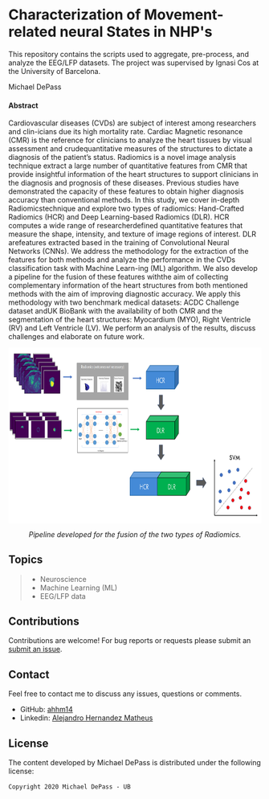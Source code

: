 # Characterization of Movement-related neural States in NHP's

This repository contains the scripts used to aggregate, pre-process, and analyze the EEG/LFP datasets. The project was supervised by Ignasi Cos at the University of Barcelona.

Michael DePass

#### Abstract

Cardiovascular diseases (CVDs) are subject of interest among researchers and clin-icians  due  its  high  mortality  rate.   Cardiac  Magnetic  resonance  (CMR)  is  the  reference  for  clinicians  to  analyze  the  heart  tissues  by  visual  assessment  and  crudequantitative measures of the structures to dictate a diagnosis of the patient’s status. Radiomics is a novel image analysis technique extract a large number of quantitative features from CMR that provide insightful information of the heart structures to  support  clinicians  in  the  diagnosis  and  prognosis  of  these  diseases.   Previous studies have demonstrated the capacity of these features to obtain higher diagnosis accuracy than conventional methods. In this study, we cover in-depth Radiomicstechnique and explore two types of radiomics: Hand-Crafted Radiomics (HCR) and Deep Learning-based Radiomics (DLR). HCR computes a wide range of researcherdefined
quantitative features that measure the shape, intensity, and texture of image regions of interest. DLR arefeatures extracted based in the training of Convolutional Neural Networks (CNNs). We  address  the  methodology for  the  extraction  of  the  features  for  both  methods and analyze the performance in the CVDs classification task with Machine Learn-ing (ML) algorithm. We also develop a pipeline for the fusion of these features withthe aim of collecting complementary information of the heart structures from both mentioned methods with the aim of improving diagnostic accuracy.  We apply this methodology with two benchmark medical datasets: ACDC Challenge dataset andUK BioBank with the availability of both CMR and the segmentation of the heart structures:  Myocardium  (MYO),  Right  Ventricle  (RV)  and  Left  Ventricle  (LV).  We perform an analysis of the results, discuss challenges and elaborate on future work.

<p align="center"><img src="https://github.com/ahhm14/FinalMasterProject-AHHM/blob/master/X.%20Report/Figures/Fusion%20Pipeline%202.png" align=middle width=645.87435pt height=348.58725pt/>
</p>
<p align="center">
<em>Pipeline developed for the fusion of the two types of Radiomics.</em>
</p>


## Topics

> - Neuroscience
> - Machine Learning (ML)
> - EEG/LFP data

## Contributions
Contributions are welcome! For bug reports or requests please submit an [submit an issue](https://github.com/ahhm14/FinalMasterProject-AHHM//issues).

## Contact
Feel free to contact me to discuss any issues, questions or comments.
* GitHub: [ahhm14](https://github.com/ahhm14)
* Linkedin: [Alejandro Hernandez Matheus](https://www.linkedin.com/in/alejandro-hernandez-matheus/)


## License

The content developed by Michael DePass is distributed under the following license:

    Copyright 2020 Michael DePass - UB